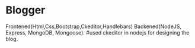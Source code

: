 # Blogger 
Frontened(Html,Css,Bootstrap,Ckeditor,Handlebars)
Backened(NodeJS, Express, MongoDB, Mongoose).
#used ckeditor in nodejs for designing the blog.
